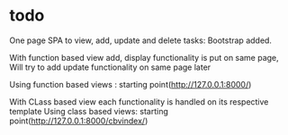 # todo

One page SPA to view, add, update and delete tasks: Bootstrap added.

With function based view add, display functionality is put on same page, Will try to add update functionality on same page later

Using function based views : starting point(http://127.0.0.1:8000/)

With CLass based view each functionality is handled on its respective template
Using class based views: starting point(http://127.0.0.1:8000/cbvindex/)
